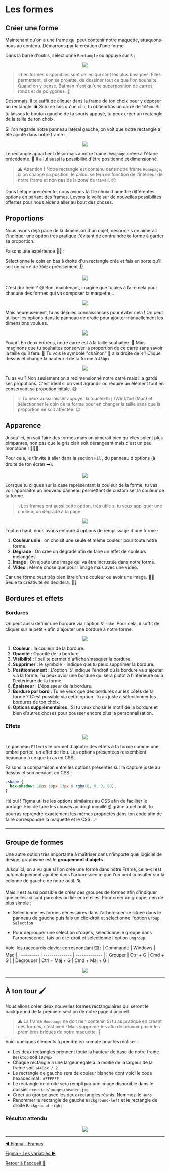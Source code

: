 # Les formes

## Créer une forme

Maintenant qu'on a une frame qui peut contenir notre maquette, attaquons-nous au contenu. Démarrons par la création d'une forme.

Dans la barre d'outils, sélectionne `Rectangle` ou appuye sur `R` :

<p align="center">
    <img src="../assets/06-figma-formes/barre-outils-rectangle.png"/>
</p>

> 💡Les formes disponibles sont celles qui sont les plus basiques. Elles permettent, si on se projette, de dessiner tout ce que l'on souhaite. Quand on y pense, Batman n'est qu'une superposition de carrés, ronds et de polygones. 🦇

Désormais, il te suffit de cliquer dans la frame de ton choix pour y déposer un rectangle. ⏹️ Si tu ne fais qu'un clic, tu obtiendras un carré de `100px`. Si tu laisses le bouton gauche de ta souris appuyé, tu peux créer un rectangle de la taille de ton choix.

Si l'on regarde notre panneau latéral gauche, on voit que notre rectangle a été ajouté dans notre frame :

<p align="center">
    <img src="../assets/06-figma-formes/arborescence-rectangle.gif"/>
</p>

Le rectangle appartient désormais à notre frame `Homepage` créée à l'étape précédente. 🎉 Il a lui aussi la possibilité d'être positionné et dimensionné.

> ⚠️ Attention ! Notre rectangle est contenu dans notre frame `Homepage`, si on change sa position, le calcul se fera en fonction de l'intérieur de notre frame et non pas de la zone de travail. 📦

Dans l'étape précédente, nous avions fait le choix d'omettre différentes options en parlant des frames. Levons le voile sur de nouvelles possibilités offertes pour nous aider à aller au bout des choses.

## Proportions

Nous avons déjà parlé de la dimension d'un objet; désormais on aimerait t'indiquer une option très pratique t'évitant de contraindre ta forme à garder sa proportion.

Faisons une expérience 🥼🧪 :

Sélectionne le coin en bas à droite d'un rectangle créé et fais en sorte qu'il soit un carré de `300px` précisément 🗜️

<p align="center">
    <img src="../assets/06-figma-formes/fail-carre-main-libre.gif"/>
</p>

C'est dur hein ? 😅 Bon, maintenant, imagine que tu aies à faire cela pour chacune des formes qui va composer ta maquette...

<p align="center">
    <img src="https://media.giphy.com/media/v1.Y2lkPTc5MGI3NjExcXcwYWV5aWM1YjFkOXlmZXFscjlwdXY3ZGJ6dXM3eW43dDA5Y214MSZlcD12MV9pbnRlcm5hbF9naWZfYnlfaWQmY3Q9Zw/mDFpdL1UxdVZRBN2V4/giphy.gif"/>
</p>

Mais heureusement, tu as déjà les connaissances pour éviter cela ! On peut utiliser les options dans le panneau de droite pour ajouter manuellement les dimensions voulues.

<p align="center">
    <img src="../assets/06-figma-formes/resize-square.gif"/>
</p>

Youpi ! En deux entrées, notre carré est à la taille souhaitée. 🎉 Mais imaginons que tu souhaites conserver la proportion de ce carré sans savoir la taille qu'il fera. 🥲 Tu vois le symbole "chaînon" 🔗 à la droite de `H` ? Clique dessus et change la hauteur `H` de ta forme à `450px`

<p align="center">
    <img src="../assets/06-figma-formes/square-proportion.gif"/>
</p>

Tu as vu ? Non seulement on a redimensionné notre carré mais il a gardé ses propotions. C'est idéal si on veut agrandir ou réduire un élément tout en conservant sa propotion initale. 😋

> 💡 Tu peux aussi laisser appuyer la touche `Maj` (Win)/`Cmd` (Mac) et sélectionner le coin de ta forme pour en changer la taille sans que la proportion ne soit affectée. 😉

## Apparence

Jusqu'ici, on sait faire des formes mais on aimerait bien qu'elles soient plus pimpantes, non pas que le gris clair soit dérangeant mais c'est un peu monotone ! 🎨👩‍🎨

Pour cela, je t'invite à aller dans la section `Fill` du panneau d'options (à droite de ton écran ➡️).

<p align="center">
    <img src="../assets/06-figma-formes/square-fill.png"/>
</p>

Lorsque tu cliques sur la case représentant la couleur de la forme, tu vas voir apparaître un nouveau panneau permettant de customiser la couleur de ta forme.

> 💡Les frames ont aussi cette option, très utile si tu veux appliquer une couleur, un dégradé à ta page.

<p align="center">
    <img src="../assets/06-figma-formes/fill-panel.png"/>
</p>

Tout en haut, nous avons entouré 4 options de remplissage d'une forme :

1. **Couleur unie** : on choisit une seule et même couleur pour toute notre forme.
2. **Dégradé** : On crée un dégradé afin de faire un effet de couleurs mélangées.
3. **Image** : On ajoute une image qui va être incrustée dans notre forme.
4. **Video** : Même chose que pour l'image mais avec une vidéo.

Car une forme peut très bien être d'une couleur ou avoir une image. 🤷‍♀️ Seule ta créativité en décidera. 🧑‍🎨

## Bordures et effets

### Bordures

On peut aussi définir une bordure via l'option `Stroke`. Pour cela, il suffit de cliquer sur le petit `+` afin d'ajouter une bordure à notre forme.

<p align="center">
    <img src="../assets/06-figma-formes/square-stroke.png"/>
</p>

1. **Couleur** : la couleur de la bordure.
2. **Opacité** : Opacité de la bordure.
3. **Visibilité** : l'oeil te permet d'afficher/masquer la bordure.
4. **Supprimer** : le symbole `-` indique que tu peux supprimer la bordure.
5. **Positionnement** : L'option '5' indique l'endroit où la bordure va s'ajouter via la forme. Tu peux avoir une bordure qui sera plutôt à l'intérieure ou à l'extérieure de la forme.
6. **Épaisseur** : L'épaisseur de la bordure.
7. **Bordure par bord** : Tu ne veux que des bordures sur les côtés de ta forme ? C'est possible via cette option. Tu as juste à sélectionner les bordures de ton choix.
8. **Options supplémentaires** : Si tu veux choisir le motif de la bordure et bien d'autres choses pour pousser encore plus la personnalisation.

### Effets

<p align="center">
    <img src="../assets/06-figma-formes/square-effect.png"/>
</p>

Le panneau `Effects` te permet d'ajouter des effets à ta forme comme une ombre portée, un effet de flou. Les options présentées ressemblent beaucoup à ce que tu as en CSS.

Faisons la comparaison entre les options présentes sur la capture juste au dessus et son pendant en CSS :

```css
.shape {
  box-shadow: 10px 10px 13px 0 rgba(0, 0, 0, 50);
}
```

Hé oui ! Figma utilise les options similaires au CSS afin de faciliter le portage. Fini de faire les choses au doigt mouillé ☝️ grâce à cet outil, tu pourras reprendre exactement les mêmes propriétés dans ton code afin de faire correspondre la maquette et le CSS. 🪄

---

## Groupe de formes

Une autre option très importante à maîtriser dans n'importe quel logiciel de design, graphisme est le **groupement d'objets**.

Jusqu'ici, on a vu que si l'on crée une forme dans notre Frame, celle-ci est automatiquement ajoutée dans l'arborescence que l'on peut consulter sur la colonne de gauche de notre outil. 🪜

Mais il est aussi possible de créer des groupes de formes afin d'indiquer que celles-ci sont parentes ou lier entre elles. Pour créer un groupe, rien de plus simple :

- Sélectionne les formes nécessaires dans l'arborescence située dans le panneau de gauche puis fais un clic-droit et sélectionne l'option `Group Selection`

- Pour dégrouper une sélection d'objets, sélectionne le groupe dans l'arborescence, fais un clic-droit et sélectionne l'option `Ungroup`.

Voici les raccourcis clavier correspondant ⌨️ :
| Commande | Windows | Mac |
| --------- | -------------- | ------------- |
| Grouper | Ctrl + G | Cmd + G |
| Dégrouper | Ctrl + Maj + G | Cmd + Maj + G |

<p align="center">
    <img src="../assets/06-figma-formes/group-ungroup.gif"/>
</p>

---

## À ton tour 🖌️

Nous allons créer deux nouvelles formes rectangulaires qui seront le background de la première section de notre page d'accueil.

> ⚠️ La frame `Homepage` ne doit rien contenir. Si tu as pratiqué en créant des formes, c'est bien ! Mais supprime-les afin de pouvoir poser les premières briques de notre maquette. 🙏

Voici quelques éléments à prendre en compte pour les réaliser :

- Les deux rectangles prennent toute la hauteur de base de notre frame `Desktop` soit `1024px`
- Chaque rectangle a une largeur égale à la moitié de la largeur de la frame soit `1440px / 2`
- Le rectangle de gauche sera de couleur blanche dont voici le code hexadécimal : `#FFFFFF`
- Le rectangle de droite sera rempli par une image disponible dans le dossier `exercice/images/header.jpg`
- Créer un groupe avec les deux rectangles réunis. Nommez-le `Hero`
- Renommer le rectangle de gauche `Background-left` et le rectangle de droite `Background-right`

### Résultat attendu

<p align="center">
    <img src="../assets/06-figma-formes/result.webp"/>
</p>

---

[◀️ Figma - Frames](./05-figma-frames.md)

[Figma - Les variables ▶️](./07-figma-variables.md)

[Retour à l'accueil 📍](../README.md)
